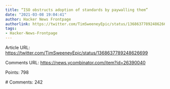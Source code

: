```yaml
---
title: “ISO obstructs adoption of standards by paywalling them”
date: "2021-03-08 19:04:41"
author: Hacker News Frontpage
authorlink: https://twitter.com/TimSweeneyEpic/status/1368637789248626699
tags:
- Hacker-News-Frontpage
---
```


<p>Article URL: <a href="https://twitter.com/TimSweeneyEpic/status/1368637789248626699">https://twitter.com/TimSweeneyEpic/status/1368637789248626699</a></p>
<p>Comments URL: <a href="https://news.ycombinator.com/item?id=26390040">https://news.ycombinator.com/item?id=26390040</a></p>
<p>Points: 798</p>
<p># Comments: 242</p>
